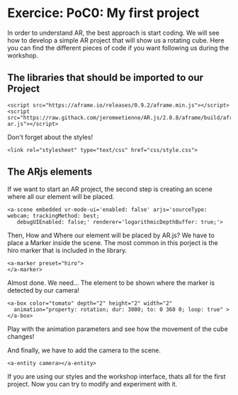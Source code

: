 # Exercice: PoC0: My first project
In order to understand AR, the best approach is start coding. We will see how to develop a simple AR project that will show us a rotating cube. Here you can find the different pieces of code if you want following us during the workshop.

## The libraries that should be imported to our Project
```
<script src="https://aframe.io/releases/0.9.2/aframe.min.js"></script>
<script src="https://raw.githack.com/jeromeetienne/AR.js/2.0.8/aframe/build/aframe-ar.js"></script>
```

Don't forget about the styles!

```
<link rel="stylesheet" type="text/css" href="css/style.css">
```

## The ARjs elements
If we want to start an AR project, the second step is creating an scene where all our element will be placed.

```
<a-scene embedded vr-mode-ui='enabled: false' arjs='sourceType: webcam; trackingMethod: best;
   debugUIEnabled: false;' renderer='logarithmicDepthBuffer: true;'>
```

Then, How and Where our element will be placed by AR.js? We have to place a Marker inside the scene. The most common in this porject is the hiro marker that is included in the library.

```
<a-marker preset="hiro">
</a-marker>
```

Almost done. We need... The element to be shown where the marker is detected by our camera!

```
<a-box color="tomato" depth="2" height="2" width="2"
  animation="property: rotation; dur: 3000; to: 0 360 0; loop: true" >
</a-box>
```

Play with the animation parameters and see how the movement of the cube changes!

And finally, we have to add the camera to the scene.

```
<a-entity camera></a-entity>
```

If you are using our styles and the workshop interface, thats all for the first project. Now you can try to modify and experiment with it.
